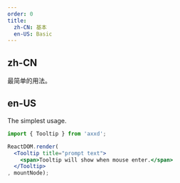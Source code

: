 ```yaml
---
order: 0
title:
  zh-CN: 基本
  en-US: Basic
---
```


## zh-CN

最简单的用法。

## en-US

The simplest usage.

````jsx
import { Tooltip } from 'axxd';

ReactDOM.render(
  <Tooltip title="prompt text">
    <span>Tooltip will show when mouse enter.</span>
  </Tooltip>
, mountNode);
````
